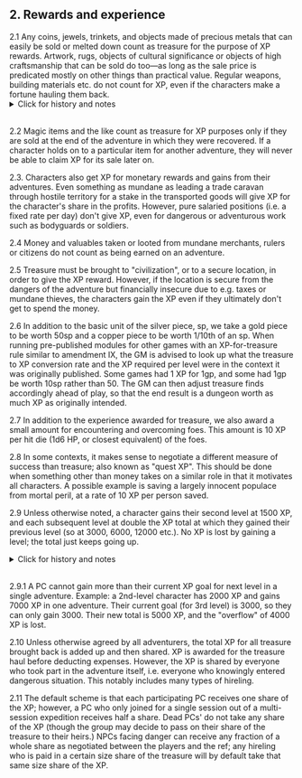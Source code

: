 <h2>2. Rewards and experience</h2>
2.1 Any coins, jewels, trinkets, and objects made of precious metals that can easily be sold or melted down count as treasure for the purpose of XP rewards. Artwork, rugs, objects of cultural significance or objects of high craftsmanship that can be sold do too—as long as the sale price is predicated mostly on other things than practical value. Regular weapons, building materials etc. do not count for XP, even if the characters make a fortune hauling them back.

<details><summary markdown="span">Click for history and notes</summary>
The giant pigs found in the Overgrown Cathedral were ruled to be mostly mundane objects, as their sale price (if brought back alive or freshly slaughtered) was mostly predicated on the weight and quality of their meat, which was the same as regular pigs. However, if they fetched a higher price for being viewed as magical or extraordinary (e.g. from someone intending to enter a competition for largest pig), that difference in price may be scored for XP.
</details><br/>

2.2 Magic items and the like count as treasure for XP purposes only if they are sold at the end of the adventure in which they were recovered. If a character holds on to a particular item for another adventure, they will never be able to claim XP for its sale later on.

2.3. Characters also get XP for monetary rewards and gains from their adventures. Even something as mundane as leading a trade caravan through hostile territory for a stake in the transported goods will give XP for the character's share in the profits. However, pure salaried positions (i.e. a fixed rate per day) don't give XP, even for dangerous or adventurous work such as bodyguards or soldiers.

2.4 Money and valuables taken or looted from mundane merchants, rulers or citizens do not count as being earned on an adventure.

2.5 Treasure must be brought to "civilization", or to a secure location, in order to give the XP reward. However, if the location is secure from the dangers of the adventure but financially insecure due to e.g. taxes or mundane thieves, the characters gain the XP even if they ultimately don't get to spend the money.

2.6 In addition to the basic unit of the silver piece, sp, we take a gold piece to be worth 50sp and a copper piece to be worth 1/10th of an sp. When running pre-published modules for other games with an XP-for-treasure rule similar to amendment IX, the GM is advised to look up what the treasure to XP conversion rate and the XP required per level were in the context it was originally published. Some games had 1 XP for 1gp, and some had 1gp be worth 10sp rather than 50. The GM can then adjust treasure finds accordingly ahead of play, so that the end result is a dungeon worth as much XP as originally intended.

2.7 In addition to the experience awarded for treasure, we also award a small amount for encountering and overcoming foes. This amount is 10 XP per hit die (1d6 HP, or closest equivalent) of the foes.

2.8 In some contexts, it makes sense to negotiate a different measure of success than treasure; also known as "quest XP". This should be done when something other than money takes on a similar role in that it motivates all characters. A possible example is saving a largely innocent populace from mortal peril, at a rate of 10 XP per person saved.

2.9 Unless otherwise noted, a character gains their second level at 1500 XP, and each subsequent level at double the XP total at which they gained their previous level (so at 3000, 6000, 12000 etc.). No XP is lost by gaining a level; the total just keeps going up.

<details><summary markdown="span">Click for history and notes</summary>
In Maastricht '18, these XP limits were thought too harsh, after six sessions in Stonehell and almost no treasure to show for it. We switched to using limits 1/10 as large, and the very next session the players found 9000sp. The limits given above seem to be reasonable for a longer campaign. In a short, limited-time campaign, we recommend that the group decide together how much level progression is desired, and adjust the limits downwards accordingly.
</details><br/>

2.9.1 A PC cannot gain more than their current XP goal for next level in a single adventure. Example: a 2nd-level character has 2000 XP and gains 7000 XP in one adventure. Their current goal (for 3rd level) is 3000, so they can only gain 3000. Their new total is 5000 XP, and the "overflow" of 4000 XP is lost.

2.10 Unless otherwise agreed by all adventurers, the total XP for all treasure brought back is added up and then shared. XP is awarded for the treasure haul before deducting expenses. However, the XP is shared by everyone who took part in the adventure itself, i.e. everyone who knowingly entered dangerous situation. This notably includes many types of hireling.

2.11 The default scheme is that each participating PC receives one share of the XP; however, a PC who only joined for a single session out of a multi-session expedition receives half a share. Dead PCs' do not take any share of the XP (though the group may decide to pass on their share of the treasure to their heirs.) NPCs facing danger can receive any fraction of a whole share as negotiated between the players and the ref; any hireling who is paid in a certain size share of the treasure will by default take that same size share of the XP.
